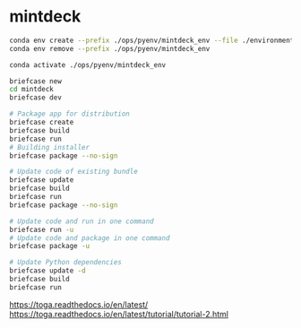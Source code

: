 # mintdeck


```bash
conda env create --prefix ./ops/pyenv/mintdeck_env --file ./environment.yml
conda env remove --prefix ./ops/pyenv/mintdeck_env

conda activate ./ops/pyenv/mintdeck_env
```


```bash
briefcase new
cd mintdeck
briefcase dev

# Package app for distribution
briefcase create
briefcase build
briefcase run
# Building installer
briefcase package --no-sign

# Update code of existing bundle
briefcase update
briefcase build
briefcase run
briefcase package --no-sign

# Update code and run in one command
briefcase run -u
# Update code and package in one command
briefcase package -u

# Update Python dependencies
briefcase update -d
briefcase build
briefcase run
```

https://toga.readthedocs.io/en/latest/
https://toga.readthedocs.io/en/latest/tutorial/tutorial-2.html
